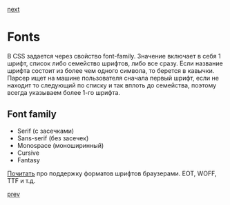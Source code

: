 <a href="04.md">next</a>
<h1>
Fonts
</h1>

<div>
В CSS задается через свойство font-family.
Значение включает в себя 1 шрифт, список либо семейство шрифтов, либо все сразу.
Если название шрифта состоит из более чем одного символа, то берется в кавычки.
Парсер ищет на машине пользователя сначала первый шрифт, если не находит то следующий по списку и так вплоть до семейства, поэтому всегда указываем более 1-го шрифта.
</div>

<h2>
Font family
</h2>
<ul>
<li>
Serif (с засечками)
</li>
<li>
Sans-serif (без засечек)
</li>
<li>
Monospace (моноширинный)
</li>
<li>
Cursive
</li>
<li>
Fantasy
</li>
</ul>

<div>
<a href="http://xiper.net/collect/html-and-css-tricks/typographics/font-face-in-the-details">Почитать</a> про поддержку форматов шрифтов браузерами.
EOT, WOFF, TTF и т.д.
</div>

<a href="02.md">prev</a>